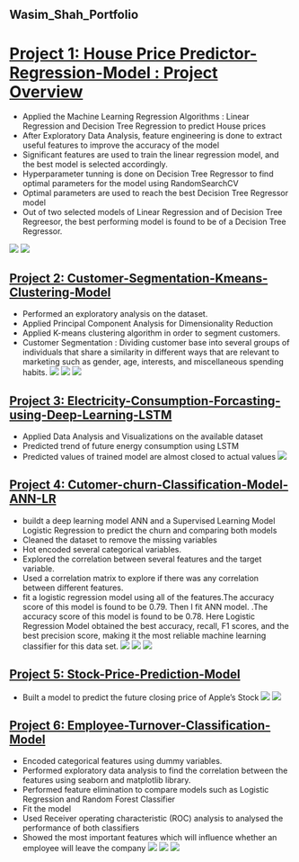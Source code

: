 ## Wasim_Shah_Portfolio 

# [Project 1: House Price Predictor-Regression-Model : Project Overview](https://github.com/wasimhassanshah/Predicting-House-Prices-in-Python)
* Applied the Machine Learning Regression Algorithms : Linear Regression and Decision Tree Regression to predict House prices 
* After Exploratory Data Analysis, feature engineering is done to extract useful features to improve the accuracy of the model
* Significant features are used to train the linear regression model, and the best model is selected accordingly.
* Hyperparameter tunning is done on Decision Tree Regressor to find optimal parameters for the model using RandomSearchCV
* Optimal parameters are used to reach the best Decision Tree Regressor model
* Out of two selected models of Linear Regression and of Decision Tree Regreesor, the best performing model is found to be of a Decision Tree Regressor.

![](/images/Project1a.png)
![](/images/Project1b.png)


## [Project 2: Customer-Segmentation-Kmeans-Clustering-Model](https://github.com/wasimhassanshah/Customer-Segmentation-Kmeans-Clustering)
* Performed an exploratory analysis on the dataset.
* Applied Principal Component Analysis for Dimensionality Reduction
* Applied K-means clustering algorithm in order to segment customers.
* Customer Segmentation : Dividing customer base into several groups of individuals that share a similarity in different ways that are relevant to marketing such as gender, age, interests, and miscellaneous spending habits.
![](/images/PCA.png)
![](/images/k1.png)
![](/images/clusters.png)

## [Project 3: Electricity-Consumption-Forcasting-using-Deep-Learning-LSTM](https://github.com/wasimhassanshah/energy-prediction-model)
* Applied Data Analysis and Visualizations on the available dataset
* Predicted trend of future energy consumption using LSTM
* Predicted values of trained model are almost closed to actual values
![](/images/Energypredictvsactual.png)

## [Project 4: Cutomer-churn-Classification-Model-ANN-LR](https://github.com/wasimhassanshah/Cutomer-churn-ANN-LR)
* buildt a deep learning model ANN and a Supervised Learning Model Logistic Regression to predict the churn and comparing both models
* Cleaned the dataset to remove the missing variables
* Hot encoded several categorical variables.
* Explored the correlation between several features and the target variable.
* Used a correlation matrix to explore if there was any correlation between different features.
* fit a logistic regression model using all of the features.The accuracy score of this model is found to be 0.79. Then I fit ANN model. .The accuracy score of this model is found to be 0.78. Here Logistic Regression Model obtained the best accuracy, recall, F1 scores, and the best precision score, making it the most reliable machine learning classifier for this data set.
![](/images/Cchurn.png)
![](/images/ANNCM.png)
![](/images/LRCM.png)


## [Project 5: Stock-Price-Prediction-Model](https://github.com/wasimhassanshah/Stock-Price-Prediction-Model)
* Built a model to predict the future closing price of Apple’s Stock
![](/images/StockPriceDTR.png)
![](/images/StockPriceLR.png)


## [Project 6: Employee-Turnover-Classification-Model](https://github.com/wasimhassanshah/Employee-Turnover-Prediction-Model)
* Encoded categorical features using dummy variables.
* Performed exploratory data analysis to find the correlation between the features using seaborn and matplotlib library.
* Performed feature elimination to compare models such as Logistic Regression and Random Forest Classifier
* Fit the model
* Used Receiver operating characteristic (ROC) analysis to analysed the performance of both classifiers
* Showed the most important features which will influence whether an employee will leave the company 
![](/images/EPRF.png)
![](/images/EPLR.png)
![](/images/EPTRN.png)
